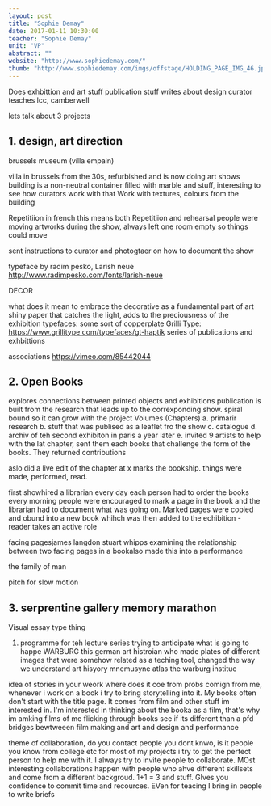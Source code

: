 ```yaml
---
layout: post
title: "Sophie Demay"
date: 2017-01-11 10:30:00
teacher: "Sophie Demay"
unit: "VP"
abstract: ""
website: "http://www.sophiedemay.com/"
thumb: "http://www.sophiedemay.com/imgs/offstage/HOLDING_PAGE_IMG_46.jpg"
---
```


Does exhbittion and art stuff
publication stuff
writes about design
curator
teaches lcc, camberwell

lets talk about 3 projects

## 1. design, art direction

brussels museum (villa empain)

villa in brussels from the 30s, refurbished and is now doing art shows
building is a non-neutral container filled with marble and stuff, interesting to see how curators work with that
Work with textures, colours from the building

Repetitiion
in french this means both Repetitiion and rehearsal
people were moving artworks during the show, always left one room empty so things could move

sent instructions to curator and photogtaer on how to document the show

typeface by radim pesko, Larish neue
http://www.radimpesko.com/fonts/larish-neue

DECOR

what does it mean to embrace the decorative as a fundamental part of art
shiny paper that catches the light, adds to the preciousness of the exhibition
typefaces: some sort of copperplate
Grilli Type: https://www.grillitype.com/typefaces/gt-haptik
series of publications and exhbittions

associations
https://vimeo.com/85442044

## 2. Open Books

explores connections between printed objects and exhibitions
publication is built from the research that leads up to the correxponding show. spiral bound so it can grow with the project
Volumes (Chapters)
a. primarir research
b. stuff that was publised as a leaflet fro the show
c. catalogue
d. archiv of teh second exhibiton in paris a year later
e. invited 9 artists to help with the lat chapter, sent them each books that challenge the form of the books. They returned contributions

aslo did a live edit of the chapter at x marks the bookship. things were made, performed, read.

first showhired a librarian every day
each person had to order the books every morning
people were encouraged to mark a page in the book and the librarian had to document what was going on. Marked pages were copied and obund into a new book whihch was then added to the echibition - reader takes an active role

facing pagesjames langdon
stuart whipps
examining the relationship between two facing pages in a bookalso made this into a performance

the family of man

pitch for slow motion

## 3. serprentine gallery memory marathon

Visual essay type thing

1. programme for teh lecture series
   trying to anticipate what is going to happe
   WARBURG this german art histroian who made plates of different images that were somehow related as a teching tool, changed the way we understand art hisyory
   mnemusyne atlas
   the warburg institue

idea of stories in your weork where does it coe from
probs comign from me, whenever i work on a book i try to bring storytelling into it. My books often don't start with the title page. It comes from film and other stuff im interested in. I'm interested in thinking about the booka as a film, that's why im amking films of me flicking through books see if its different than a pfd
bridges bewtweeen film making and art and design and performance

theme of collaboration, do you contact people you dont knwo, is it people you know from college etc
for most of my projects i try to get the perfect person to help me with it. I always try to invite people to collaborate. MOst interesting collaborations happen with people who ahve different skillsets and come from a different backgroud. 1+1 = 3 and stuff. GIves you confidence to commit time and recources. EVen for teacing I bring in people to write briefs
